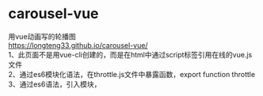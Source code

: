 # carousel-vue
用vue动画写的轮播图<br>
https://longteng33.github.io/carousel-vue/<br>
1、此页面不是用vue-cli创建的，而是在html中通过script标签引用在线的vue.js文件<br>
2、通过es6模块化语法，在throttle.js文件中暴露函数，export function throttle<br>
3、通过es6语法，引入模块，<script type="module">，需要写上type，<br>
 import {throttle} from "./throttle.js"<br>
 4、为此轮播图的上下点击事件增加的节流函数处理，节流后点击效果并不怎么好<br>
